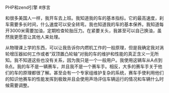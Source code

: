 PHP和zend引擎
#序言

  和很多美国人一样，我开车去上班。我知道我的车的基本指标。它的最高速度，刹车需要多长时间，什么速度可以安全转弯。我也知道我的车的基本保养。我知道每开3000米需要加油，定期检查轮胎压力。在紧要关头，我甚至可以自己换油，虽然我更愿意让其他人来处理。

  从物理课上学的东西，可以让我告诉你内燃机工作的一般原理，但是我确定我对涡轮增压器如何工作或者“双顶置凸轮轴”对我的车的维护和性能的真正含义一无所知。我不知道这些也没有关系，因为我只是一个一般用户。我使用这辆车从A点到B点。我的车不是一辆赛车，并且我不是一个赛车手。相反，大多的赛车手关于他们的车的原理都很了解。甚至会有一个专家组维护复杂的系统，赛车手使利用他们的知识他赛车的性能发挥到极致并且会使用声场评估车辆运行的情况和车辆什么时候需要调整。